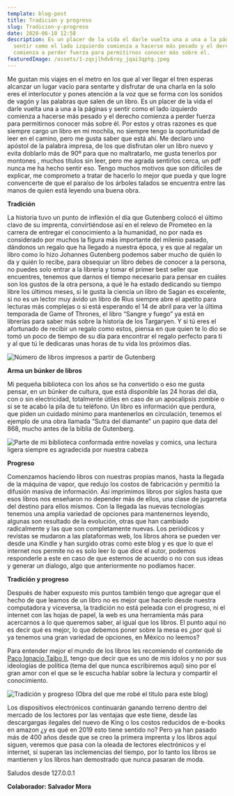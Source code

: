 ```yaml
---
template: blog-post
title: Tradición y progreso
slug: Tradicion-y-progreso
date: 2020-06-10 12:58
description: Es un placer de la vida el darle vuelta una a una a la páginas y
  sentir como el lado izquierdo comienza a hacerse más pesado y el derecho
  comienza a perder fuerza para permitirnos conocer más sobre él.
featuredImage: /assets/1-zqsjlhdv6roy_jqai3qptg.jpeg
---
```

<!--StartFragment-->

Me gustan mis viajes en el metro en los que al ver llegar el tren esperas alcanzar un lugar vacío para sentarte y disfrutar de una charla en la solo eres el interlocutor y pones atención a la voz que se forma con los sonidos de vagón y las palabras que salen de un libro. Es un placer de la vida el darle vuelta una a una a la páginas y sentir como el lado izquierdo comienza a hacerse más pesado y el derecho comienza a perder fuerza para permitirnos conocer más sobre él. Por estos y otras razones es que siempre cargo un libro en mi mochila, no siempre tengo la oportunidad de leer en el camino, pero me gusta saber que está ahí. Me declaro uno apóstol de la palabra impresa, de los que disfrutan oler un libro nuevo y evita doblarlo más de 90º para que no maltratarlo, me gusta tenerlos por montones , muchos títulos sin leer, pero me agrada sentirlos cerca, un pdf nunca me ha hecho sentir eso. Tengo muchos motivos que son difíciles de explicar, me comprometo a tratar de hacerlo lo mejor que pueda y que logre convencerte de que el paraíso de los árboles talados se encuentra entre las manos de quien está leyendo una buena obra.

**Tradición**

La historia tuvo un punto de inflexión el día que Gutenberg colocó el último clavo de su imprenta, convirtiéndose así en el relevo de Prometeo en la carrera de entregar el conocimiento a la humanidad, no por nada es considerado por muchos la figura más importante del milenio pasado, dándonos un regalo que ha llegado a nuestra época, y es que al regalar un libro como lo hizo Johannes Gutenberg podemos saber mucho de quién lo da y quién lo recibe, para obsequiar un libro debes de conocer a la persona, no puedes solo entrar a la librería y tomar el primer best seller que encuentres, tenemos que darnos el tiempo necesario para pensar en cuáles son los gustos de la otra persona, a qué le ha estado dedicando su tiempo libre los últimos meses, si le gusta la ciencia un libro de Sagan es excelente, si no es un lector muy ávido un libro de Rius siempre abre el apetito para lecturas más complejas o si está esperando el 14 de abril para ver la última temporada de Game of Thrones, el libro “Sangre y fuego” ya está en librerías para saber más sobre la historia de los Targaryen. Y si tú eres el afortunado de recibir un regalo como estos, piensa en que quien te lo dio se tomó un poco de tiempo de su día para encontrar el regalo perfecto para ti y al que tú le dedicaras unas horas de tu vida los próximos días.

![](/assets/1-aspvnepl7xicpnwlx4elfa.png "Número de libros impresos a partir de Gutenberg")



**Arma un búnker de libros**

Mi pequeña biblioteca con los años se ha convertido o eso me gusta pensar, en un búnker de cultura, que está disponible las 24 horas del día, con o sin electricidad, totalmente útiles en caso de un apocalipsis zombie o si se te acabó la pila de tu teléfono. Un libro es información que perdura, que piden un cuidado mínimo para mantenerlos en circulación, tenemos el ejemplo de una obra llamada “Sutra del diamante” un papiro que data del 868, mucho antes de la biblia de Gutenberg.



![](/assets/1-zqsjlhdv6roy_jqai3qptg.jpeg "Parte de mi biblioteca conformada entre novelas y comics, una lectura ligera siempre es agradecida por nuestra cabeza")



**Progreso**

Comenzamos haciendo libros con nuestras propias manos, hasta la llegada de la máquina de vapor, que redujo los costos de fabricación y permitió la difusión masiva de información. Así imprimimos libros por siglos hasta que esos libros nos enseñaron no depender más de ellos, una clase de jugarreta del destino para ellos mismos. Con la llegada las nuevas tecnologías tenemos una amplia variedad de opciones para mantenernos leyendo, algunas son resultado de la evolución, otras que han cambiado radicalmente y las que son completamente nuevas. Los periódicos y revistas se mudaron a las plataformas web, los libros ahora se pueden ver desde una Kindle y han surgido otras como este blog y es que lo que el internet nos permite no es solo leer lo que dice el autor, podemos responderle a este en caso de que estemos de acuerdo o no con sus ideas y generar un dialogo, algo que anteriormente no podíamos hacer.

**Tradición y progreso**

Después de haber expuesto mis puntos también tengo que agregar que el hecho de que leamos de un libro no es mejor que hacerlo desde nuestra computadora y viceversa, la tradición no está peleada con el progreso, ni el internet con las hojas de papel, la web es una herramienta más para acercarnos a lo que queremos saber, al igual que los libros. El punto aquí no es decir qué es mejor, lo que debemos poner sobre la mesa es ¿por qué si ya tenemos una gran variedad de opciones, en México no leemos?

Para entender mejor el mundo de los libros les recomiendo el contenido de [Paco Ignacio Taibo II](https://www.youtube.com/watch?v=_yaN_gtCwfs), tengo que decir que es uno de mis ídolos y no por sus ideologías de política (tema del que nunca escribiremos aquí) sino por el gran amor con el que se le escucha hablar sobre la lectura y compartir el conocimiento.

![](/assets/1-zo9clje49ngiiiknlsippa.jpeg "Tradición y progreso (Obra del que me robé el titulo para este blog)")



Los dispositivos electrónicos continuarán ganando terreno dentro del mercado de los lectores por las ventajas que este tiene, desde las descargargas ilegales del nuevo de King o los costos reducidos de e-books en amazon ¿y es qué en 2019 esto tiene sentido no? Pero ya han pasado más de 400 años desde que se creo la primera imprenta y los libros aquí siguen, veremos que pasa con la oleada de lectores electrónicos y el internet, si superan las inclemencias del tiempo, por lo tanto los libros se mantienen y los libros han demostrado que nunca pasaran de moda.

Saludos desde 127.0.0.1

**Colaborador: Salvador Mora**



<!--EndFragment-->